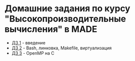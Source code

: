 # Домашние задания по курсу "Высокопроизводительные вычисления" в MADE

- [ДЗ 1](https://github.com/alexyar88/made_hpc_2020/tree/master/hw1) - введение
- [ДЗ 2](https://github.com/alexyar88/made_hpc_2020/tree/master/hw2) - Bash, линковка, Makefile, виртуализация
- [ДЗ 3](https://github.com/alexyar88/made_hpc_2020/tree/master/hw3) - OpenMP на C
